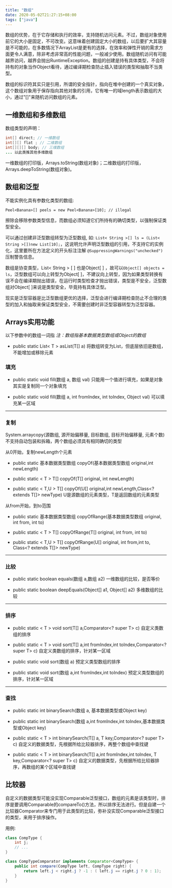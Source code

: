 ```yaml
---
title: "数组"
date: 2020-05-02T21:27:15+08:00
tags: ["java"]
---
```


数组的优势，在于它存储和执行的效率，支持随机访问元素。不过，数组对象使用前它的大小是固定，不可改变。这意味着创建固定大小的数组，以后要扩大其容量是不可能的，在多数情况下ArrayList是更有的选择，在效率和弹性开销的需求方面更令人满意，除非考虑非常高的性能问题，一般减少使用。数组随机访问有可能越界访问，越界会抛出RuntimeException。数组的创建是持有具体类型，不会将持有的对象当作Object看待，通过编译期检查防止插入错误的类型和抽取不当类型。

数组的标识符其实只是引用，所谓的安全指针，指向在堆中创建的一个真实对象，这个数组对象用于保存指向其他对象的引用，它有唯一的域length表示数组的大小，通过"[]"来随机访问数组的元素。

## 一维数组和多维数组

数组类型的声明：

```java
int[] direct; // 一维数组
int[][] flat ; // 二维数组
int[][][] body; // 三维数组
... 以此类推其他多维数组
```

一维数组的打印版，Arrays.toString(数组对象)；二维数组的打印版，Arrays.deepToString(数组对象)。

## 数组和泛型

不能实例化具有参数化类型的数组:

`Peel<Banana>[] peels = new Peel<Banana>[10]; // illegal`

擦除会移除参数类型信息，而数组必须知道它们所持有的确切类型，以强制保证类型安全。

可以通过创建非泛型数组转型为泛型数组, 如: `List< String >[] ls = (List< String >[])new List[10];`，这说明允许声明泛型数组的引用，不支持它的实例化，这里要所在方法定义的开头标注注解 `@SuppressingWarnings("unchecked")` 压制警告信息。

数组是协变类型，List< String > [ ] 也是Object[ ] ，故可以`Object[] objects = ls`，泛型数组可以向上转型为Object[ ]，不建议向上转型，因为如果类型转换有误不会在编译期抛出错误，在运行时类型检查才抛出错误，类型是不安全，泛型数组对Object[ ]来说是类型安全，毕竟持有具体泛型。

现实是泛型容器是比泛型数组更优的选择，泛型会进行编译期检查防止不合理的类型的加入和抽取来保证类型安全，不需要创建时非泛型容器转型为泛型容器。

## Arrays实用功能

以下参数中的数组一词指 *注：数组指基本数据类型数组或Object的数组*

- public static List< T > asList(T[] a) 将数组转变为List，但底层依旧是数组，不能增加或移除元素

### 填充

- public static void fill(数组 a, 数组 val) 只能用一个值进行填充，如果是对象其实是复制同一个对象填充

- public static void fill(数组 a, int fromIndex, int toIndex, Object val) 可以填充某一区域

---

### 复制

System.arraycopy(源数组, 源开始偏移量, 目标数组, 目标开始偏移量, 元素个数) 不支持自动包装和拆箱，两个数组必须具有相同确切的类型

从0开始，复制newLength个元素

- public static 基本数据类型数组 copyOf(基本数据类型数组 original,int newLength)

- public static < T > T[] copyOf(T[] original, int newLength)

- public static < T,U > T[] copyOf(U[] original,int newLength,Class<? extends T[]> newType) U是源数组的元素类型，T是返回数组的元素类型

从from开始，到to范围

- public static 基本数据类型数组 copyOfRange(基本数据类型数组 original, int from, int to)

- public static < T > T[] copyOfRange(T[] original, int from, int to)

- public static < T,U > T[] copyOfRange(U[] original, int from,int to, Class<? extends T[]> newType)

---

### 比较

- public static boolean equals(数组 a,数组 a2)  一维数组的比较，是否等价

- public static boolean deepEquals(Object[] a1, Object[] a2) 多维数组的比较

---

### 排序

- public static < T > void sort(T[] a,Comparator<? super T> c) 自定义类数组的排序

- public static < T > void sort(T[] a,int fromIndex,int toIndex,Comparator<? super T> c) 自定义类数组的排序，针对某一区域

- public static void sort(数组 a) 预定义类型数组的排序

- public static void sort(数组 a,int fromIndex,int toIndex) 预定义类型数组的排序，针对某一区域

---

### 查找

- public static int binarySearch(数组 a, 基本数据类型或Object key)

- public static int binarySearch(数组 a,int fromIndex,int toIndex,基本数据类型或Object key)

- public static < T > int binarySearch(T[] a, T key,Comparator<? super T> c) 自定义的数据类型，先根据所给比较器排序，再整个数组中查找键

- public static < T > int binarySearch(T[] a,int fromIndex,int toIndex, T key,Comparator<? super T> c) 自定义的数据类型，先根据所给比较器排序，再数组的某个区域中查找键

## 比较器

自定义的数据类型可能没实现Comparable泛型接口，数组的元素是该类型时，排序是要调用Comparable的compareTo()方法，所以排序无法进行。但是自建一个比较器Comparator来专门用于此类型的比较，弥补没实现Comparable泛型接口的类型，来用于排序操作。

用例:

```java
class CompType {
    int j;
    // ...
}

class CompTypeComparator implements Comparator<CompType> {
    public int compare(CompType left, CompType right) {
        return left.j < right.j ? -1 : ( left.j == right.j ? 0 : 1);
    }
}
```
